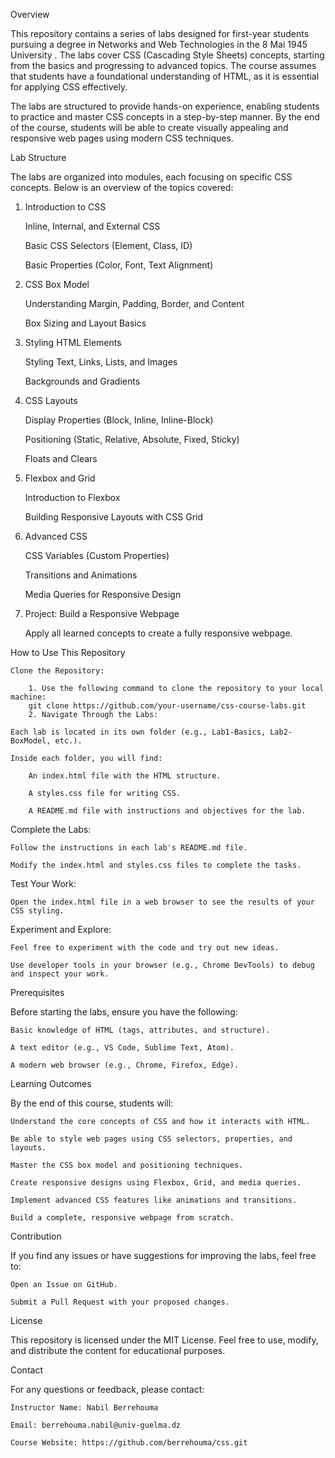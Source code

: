 Overview

This repository contains a series of labs designed for first-year students pursuing a degree in Networks and Web Technologies in the 8 Mai 1945 University . The labs cover CSS (Cascading Style Sheets) concepts, starting from the basics and progressing to advanced topics. The course assumes that students have a foundational understanding of HTML, as it is essential for applying CSS effectively.

The labs are structured to provide hands-on experience, enabling students to practice and master CSS concepts in a step-by-step manner. By the end of the course, students will be able to create visually appealing and responsive web pages using modern CSS techniques.

Lab Structure

The labs are organized into modules, each focusing on specific CSS concepts. Below is an overview of the topics covered:
1. Introduction to CSS

    Inline, Internal, and External CSS

    Basic CSS Selectors (Element, Class, ID)

    Basic Properties (Color, Font, Text Alignment)

2. CSS Box Model

    Understanding Margin, Padding, Border, and Content

    Box Sizing and Layout Basics

3. Styling HTML Elements

    Styling Text, Links, Lists, and Images

    Backgrounds and Gradients

4. CSS Layouts

    Display Properties (Block, Inline, Inline-Block)

    Positioning (Static, Relative, Absolute, Fixed, Sticky)

    Floats and Clears

5. Flexbox and Grid

    Introduction to Flexbox

    Building Responsive Layouts with CSS Grid

6. Advanced CSS

    CSS Variables (Custom Properties)

    Transitions and Animations

    Media Queries for Responsive Design

7. Project: Build a Responsive Webpage

    Apply all learned concepts to create a fully responsive webpage.

How to Use This Repository

    Clone the Repository:

        1. Use the following command to clone the repository to your local machine:
        git clone https://github.com/your-username/css-course-labs.git
        2. Navigate Through the Labs:

    Each lab is located in its own folder (e.g., Lab1-Basics, Lab2-BoxModel, etc.).

    Inside each folder, you will find:

        An index.html file with the HTML structure.

        A styles.css file for writing CSS.

        A README.md file with instructions and objectives for the lab.

Complete the Labs:

    Follow the instructions in each lab's README.md file.

    Modify the index.html and styles.css files to complete the tasks.

Test Your Work:

    Open the index.html file in a web browser to see the results of your CSS styling.

Experiment and Explore:

    Feel free to experiment with the code and try out new ideas.

    Use developer tools in your browser (e.g., Chrome DevTools) to debug and inspect your work.


Prerequisites

Before starting the labs, ensure you have the following:

    Basic knowledge of HTML (tags, attributes, and structure).

    A text editor (e.g., VS Code, Sublime Text, Atom).

    A modern web browser (e.g., Chrome, Firefox, Edge).


Learning Outcomes

By the end of this course, students will:

    Understand the core concepts of CSS and how it interacts with HTML.

    Be able to style web pages using CSS selectors, properties, and layouts.

    Master the CSS box model and positioning techniques.

    Create responsive designs using Flexbox, Grid, and media queries.

    Implement advanced CSS features like animations and transitions.

    Build a complete, responsive webpage from scratch.

Contribution

If you find any issues or have suggestions for improving the labs, feel free to:

    Open an Issue on GitHub.

    Submit a Pull Request with your proposed changes.

License

This repository is licensed under the MIT License. Feel free to use, modify, and distribute the content for educational purposes.


Contact

For any questions or feedback, please contact:

    Instructor Name: Nabil Berrehouma

    Email: berrehouma.nabil@univ-guelma.dz

    Course Website: https://github.com/berrehouma/css.git